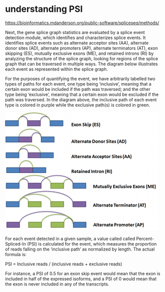 # understanding PSI

https://bioinformatics.mdanderson.org/public-software/spliceseq/methods/

Next, the gene splice graph statistics are evaluated by a splice event detection module, which identifies and characterizes splice events. It identifies splice events such as alternate acceptor sites (AA), alternate donor sites (AD), alternate promoters (AP), alternate terminators (AT), exon skipping (ES), mutually exclusive exons (ME), and retained introns (RI) by analyzing the structure of the splice graph, looking for regions of the splice graph that can be traversed in multiple ways. The diagram below illustrates each event as represented within the splice graph.

For the purposes of quantifying the event, we have arbitrarily labelled two types of paths for each event, one type being ‘inclusive’, meaning that a certain exon would be included if the path was traversed; and the other type being ‘exclusive’, meaning that a certain exon would be excluded if the path was traversed. In the diagram above, the inclusive path of each event type is colored in purple while the exclusive path(s) is colored in green.

![PSI](500px-SpliceSeqV2Methods_06.png)

For each event detected in a given sample, a value called called Percent-Spliced-In (PSI) is calculated for the event, which measures the proportion of reads falling on the ‘inclusive path’ as normalized by length. The actual formula is:

PSI = Inclusive reads / (inclusive reads + exclusive reads)

For instance, a PSI of 0.5 for an exon skip event would mean that the exon is included in half of the expressed isoforms, and a PSI of 0 would mean that the exon is never included in any of the transcripts.
